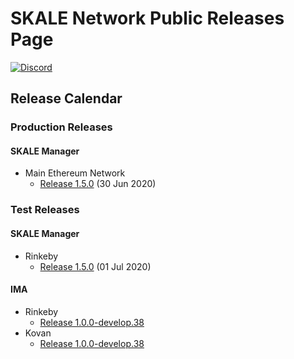 # SKALE Network Public Releases Page

[![Discord](https://img.shields.io/discord/534485763354787851.svg)](https://discord.gg/vvUtWJB)

## Release Calendar

### Production Releases

#### SKALE Manager

-   Main Ethereum Network
    -   [Release 1.5.0](/mainnet/skale-manager/1.5.0) (30 Jun 2020)

### Test Releases

#### SKALE Manager

-   Rinkeby
    -   [Release 1.5.0](/rinkeby/skale-manager/1.5.0) (01 Jul 2020)

#### IMA

-   Rinkeby
    -   [Release 1.0.0-develop.38](/rinkeby/IMA/1.0.0-develop.38)
-   Kovan
    -   [Release 1.0.0-develop.38](/kovan/IMA/1.0.0-develop.38)